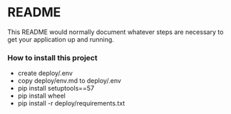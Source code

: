 # README #

This README would normally document whatever steps are necessary to get your application up and running.

### How to install this project ###

* create deploy/.env
* copy deploy/env.md to deploy/.env
* pip install setuptools==57
* pip install wheel
* pip install -r deploy/requirements.txt

